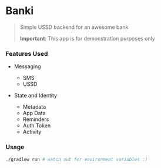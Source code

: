 # Banki

>
> Simple USSD backend for an awesome bank
>
> **Important**: This app is for demonstration purposes only

### Features Used

- Messaging
    - SMS
    - USSD

- State and Identity
    - Metadata
    - App Data
    - Reminders
    - Auth Token
    - Activity

### Usage

```sh
./gradlew run # watch out for environment variables :)
```
